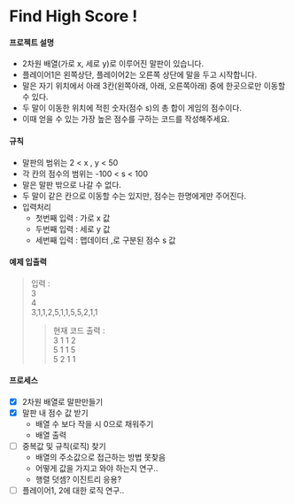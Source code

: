 # Find High Score !
#### 프로젝트 설명
- 2차원 배열(가로 x, 세로 y)로 이루어진 말판이 있습니다.
- 플레이어1은 왼쪽상단, 플레이어2는 오른쪽 상단에 말을 두고 시작합니다.
- 말은 자기 위치에서 아래 3칸(왼쪽아래, 아래, 오른쪽아래) 중에 한곳으로만 이동할수 있다.
- 두 말이 이동한 위치에 적힌 숫자(점수 s)의 총 합이 게임의 점수이다.
- 이때 얻을 수 있는 가장 높은 점수를 구하는 코드를 작성해주세요.

#### 규칙
- 말판의 범위는 2 < x , y < 50
- 각 칸의 점수의 범위는 -100 < s < 100
- 말은 말판 밖으로 나갈 수 없다.
- 두 말이 같은 칸으로 이동할 수는 있지만, 점수는 한명에게만 주어진다.
- 입력처리
	- 첫번째 입력 : 가로 x 값
	- 두번째 입력 : 세로 y 값
	- 세번째 입력 : 맵데이터 ,로 구분된 점수 s 값
	
#### 예제 입출력 
> 입력 :  
  3  
  4  
  3,1,1,2,5,1,1,5,5,2,1,1 
> >  현재 코드 출력 :   
    3 1 1 2   
    5 1 1 5   
    5 2 1 1   

#### 프로세스
- [X] 2차원 배열로 말판만들기
- [X] 말판 내 점수 값 받기 
	- 배열 수 보다 작을 시 0으로 채워주기
	- 배열 출력
- [ ] 중복값 및 규칙(로직) 찾기
	- 배열의 주소값으로 접근하는 방법 못찾음
	- 어떻게 값을 가지고 와야 하는지 연구..
	- 행렬 덧셈? 이진트리 응용?
- [ ] 플레이어1, 2에 대한 로직 연구..
